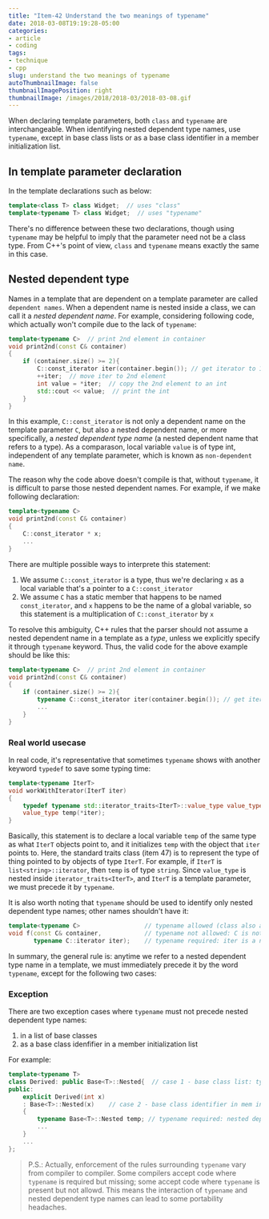 ```yaml
---
title: "Item-42 Understand the two meanings of typename"
date: 2018-03-08T19:19:28-05:00
categories:
- article
- coding
tags:
- technique
- cpp
slug: understand the two meanings of typename
autoThumbnailImage: false
thumbnailImagePosition: right
thumbnailImage: /images/2018/2018-03/2018-03-08.gif
---
```


When declaring template parameters, both `class` and `typename` are interchangeable. When identifying nested dependent type names, use `typename`, except in base class lists or as a base class identifier in a member initialization list.
<!--more-->

## In template parameter declaration

In the template declarations such as below:

```cpp
template<class T> class Widget;  // uses "class"
template<typename T> class Widget;  // uses "typename"
```

There's no difference between these two declarations, though using `typename` may be helpful to imply that the parameter need not be a class type. From C++'s point of view, `class` and `typename` means exactly the same in this case.

## Nested dependent type

Names in a template that are dependent on a template parameter are called `dependent names`. When a dependent name is nested inside a class, we can call it a _nested dependent name_. For example, considering following code, which actually won't compile due to the lack of `typename`:

```cpp
template<typename C>  // print 2nd element in container
void print2nd(const C& container)
{
    if (container.size() >= 2){
        C::const_iterator iter(container.begin()); // get iterator to 1st element
        ++iter;  // move iter to 2nd element
        int value = *iter;  // copy the 2nd element to an int
        std::cout << value;  // print the int
    }
}
```

In this example, `C::const_iterator` is not only a dependent name on the template parameter `C`, but also a nested dependent name, or more specifically, a _nested dependent type name_ (a nested dependent name that refers to a type). As a comparason, local variable `value` is of type int, independent of any template parameter, which is known as `non-dependent name`.

The reason why the code above doesn't compile is that, without `typename`, it is difficult to parse those nested dependent names. For example, if we make following declaration:

```cpp
template<typename C>
void print2nd(const C& container)
{
    C::const_iterator * x;
    ...
}
```

There are multiple possible ways to interprete this statement:

1. We assume `C::const_iterator` is a type, thus we're declaring `x` as a local variable that's a pointer to a `C::const_iterator`
2. We assume `C` has a static member that happens to be named `const_iterator`, and `x` happens to be the name of a global variable, so this statement is a multiplication of `C::const_iterator` by `x`

To resolve this ambiguity, C++ rules that the parser should not assume a nested dependent name in a template as a _type_, unless we explicitly specify it through `typename` keyword. Thus, the valid code for the above example should be like this:

```cpp
template<typename C>  // print 2nd element in container
void print2nd(const C& container)
{
    if (container.size() >= 2){
        typename C::const_iterator iter(container.begin()); // get iterator to 1st element
        ...
    }
}
```

### Real world usecase

In real code, it's representative that sometimes `typename` shows with another keyword `typedef` to save some typing time:

```cpp
template<typename IterT>
void workWithIterator(IterT iter)
{
    typedef typename std::iterator_traits<IterT>::value_type value_type;
    value_type temp(*iter);
}
```

Basically, this statement is to declare a local variable `temp` of the same type as what `IterT` objects point to, and it initializes `temp` with the object that `iter` points to. Here, the standard traits class (item 47) is to represent the type of thing pointed to by objects of type `IterT`. For example, if `IterT` is `list<string>::iterator`, then `temp` is of type `string`. Since `value_type` is nested inside `iterator_traits<IterT>`, and `IterT` is a template parameter, we must precede it by `typename`.

It is also worth noting that `typename` should be used to identify only nested dependent type names; other names shouldn't have it:

```cpp
template<typename C>                  // typename allowed (class also allowed): template parameter declaration
void f(const C& container,            // typename not allowed: C is not a nested dependent type name
       typename C::iterator iter);    // typename required: iter is a nested dependent type name
```

In summary, the general rule is: anytime we refer to a nested dependent type name in a template, we must immediately precede it by the word `typename`, except for the following two cases:

### Exception

There are two exception cases where `typename` must not precede nested dependent type names:

1. in a list of base classes
2. as a base class idenfifier in a member initialization list

For example:

```cpp
template<typename T>
class Derived: public Base<T>::Nested{  // case 1 - base class list: typename not allowd
public:
    explicit Derived(int x)            
    : Base<T>::Nested(x)    // case 2 - base class identifier in mem init. list: typename not allowd
    {
        typename Base<T>::Nested temp; // typename required: nested dependent type not in the two exception cases
        ...
    }
    ...
};
```

>P.S.: Actually, enforcement of the rules surrounding `typename` vary from compiler to compiler. Some compilers accept code where `typename` is required but missing; some accept code where `typename` is present but not allowd. This means the interaction of `typename` and nested dependent type names can lead to some portability headaches.